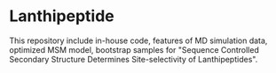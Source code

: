 # Lanthipeptide
This repository include in-house code, features of MD simulation data, optimized MSM model, bootstrap samples for "Sequence Controlled Secondary Structure Determines Site-selectivity of Lanthipeptides".
